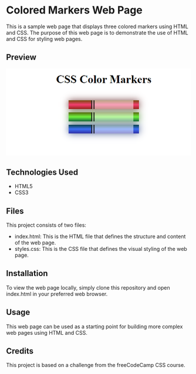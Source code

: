 # Colored Markers Web Page
This is a sample web page that displays three colored markers using HTML and CSS. 
The purpose of this web page is to demonstrate the use of HTML and CSS for styling web pages.

## Preview
![Colored Markers Website Preview](image/colored-markers.PNG)

## Technologies Used
- HTML5
- CSS3

## Files
This project consists of two files:
- index.html: This is the HTML file that defines the structure and content of the web page.
- styles.css: This is the CSS file that defines the visual styling of the web page.

## Installation
To view the web page locally, simply clone this repository and open index.html in your preferred web browser.

## Usage
This web page can be used as a starting point for building more complex web pages using HTML and CSS.

## Credits
This project is based on a challenge from the freeCodeCamp CSS course.
